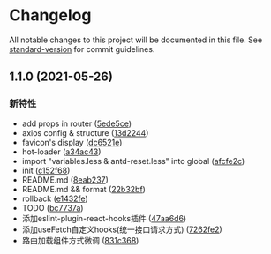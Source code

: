 # Changelog

All notable changes to this project will be documented in this file. See [standard-version](https://github.com/conventional-changelog/standard-version) for commit guidelines.

## 1.1.0 (2021-05-26)


### 新特性

* add props in router ([5ede5ce](https://github.com/ychen-z/webpack5-ERP/commit/5ede5ce3ec736bc6389947f91c1b2a7c3d0e9044))
* axios config & structure ([13d2244](https://github.com/ychen-z/webpack5-ERP/commit/13d2244ee0500b5dba6f0e4475f76e4323224b38))
* favicon's display ([dc6521e](https://github.com/ychen-z/webpack5-ERP/commit/dc6521e5b28cf28130ceb4fbf1e8461d3bb2d246))
* hot-loader ([a34ac43](https://github.com/ychen-z/webpack5-ERP/commit/a34ac43db6e4af9e4ee6b7531f739ad9bd8b58c0))
* import "variables.less & antd-reset.less" into global ([afcfe2c](https://github.com/ychen-z/webpack5-ERP/commit/afcfe2c3576f9f9cab7558d9b9326a7758746b33))
* init ([c152f68](https://github.com/ychen-z/webpack5-ERP/commit/c152f68294a03189da8efa32338fbe1e941931e3))
* README.md ([8eab237](https://github.com/ychen-z/webpack5-ERP/commit/8eab23768cf7ec9dfd4a2f18ab9a96d01aa26873))
* README.md && format ([22b32bf](https://github.com/ychen-z/webpack5-ERP/commit/22b32bf2fb98069b57096a85710abc8191fe09bd))
* rollback ([e1432fe](https://github.com/ychen-z/webpack5-ERP/commit/e1432fe1a87de3bcd571f9d2180cede8e0f7c888))
* TODO ([bc7737a](https://github.com/ychen-z/webpack5-ERP/commit/bc7737a7212a8e58f56f72a4f397267153b85fe7))
* 添加eslint-plugin-react-hooks插件 ([47aa6d6](https://github.com/ychen-z/webpack5-ERP/commit/47aa6d611fb17e3d90b641c67564415ac2bb0a20))
* 添加useFetch自定义hooks(统一接口请求方式) ([7262fe2](https://github.com/ychen-z/webpack5-ERP/commit/7262fe2bb9a7483f0f9ccdd44a913477e4a899d5))
* 路由加载组件方式微调 ([831c368](https://github.com/ychen-z/webpack5-ERP/commit/831c368c91a3c44e4adbae86cba1d210d9816fea))
